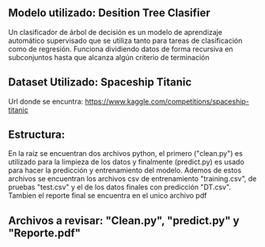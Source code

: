 ## Modelo utilizado: Desition Tree Clasifier
 Un clasificador de árbol de decisión es un modelo de aprendizaje automático supervisado que se utiliza tanto para tareas de clasificación como de regresión. 
 Funciona dividiendo datos de forma recursiva en subconjuntos hasta que alcanza algún criterio de terminación
## Dataset Utilizado: Spaceship Titanic
 Url donde se encuntra: https://www.kaggle.com/competitions/spaceship-titanic
## Estructura:
 En la raíz se encuentran dos archivos python, el primero ("clean.py") es utilizado para la limpieza de los datos y finalmente (predict.py) es usado para hacer la predicción y entrenamiento del modelo. Ademos de estos archivos se encuentran los archivos csv de entrenamiento "training.csv", de pruebas "test.csv" y el de los datos finales con predicción "DT.csv". Tambien el reporte final se encuentra en el unico archivo pdf
## Archivos a revisar: "Clean.py", "predict.py" y "Reporte.pdf"
